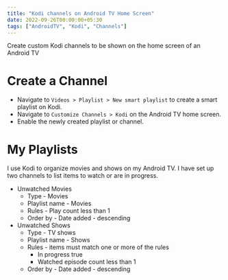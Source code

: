 ```yaml
---
title: "Kodi channels on Android TV Home Screen"
date: 2022-09-26T00:00:00+05:30
tags: ["AndroidTV", "Kodi", "Channels"]
---
```


Create custom Kodi channels to be shown on the home screen of an Android TV

# Create a Channel
- Navigate to `Videos > Playlist > New smart playlist` to create a smart playlist on Kodi.
- Navigate to `Customize Channels > Kodi` on the Android TV home screen.
- Enable the newly created playlist or channel.
# My Playlists
I use Kodi to organize movies and shows on my Android TV. I have set up two channels to list items to watch or are in progress.
- Unwatched Movies
  - Type - Movies
  - Playlist name - Movies
  - Rules - Play count less than 1
  - Order by - Date added - descending
- Unwatched Shows
  - Type - TV shows
  - Playlist name - Shows
  - Rules - items must match one or more of the rules
    - In progress true
    - Watched episode count less than 1
  - Order by - Date added - descending
